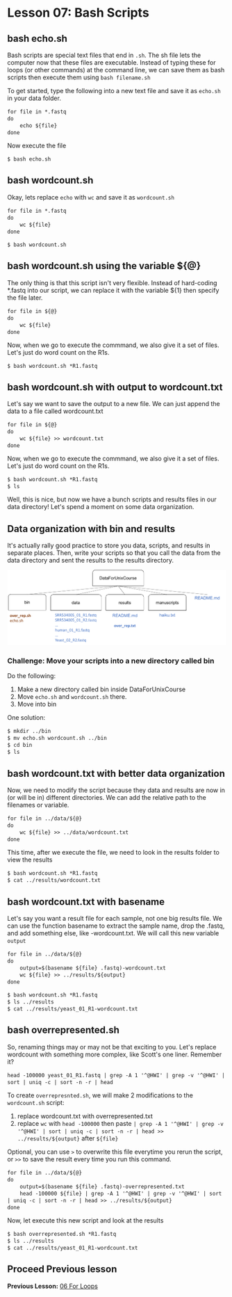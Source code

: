 # Lesson 07: Bash Scripts

## bash echo.sh

Bash scripts are special text files that end in `.sh`. The sh file lets the computer now that these files are executable. Instead of typing these for loops (or other commands) at the command line, we can save them as bash scripts then execute them using `bash filename.sh`

To get started, type the following into a new text file and save it as `echo.sh` in your data folder.

~~~
for file in *.fastq
do
	echo ${file}
done
~~~

Now execute the file

~~~ {.bash}
$ bash echo.sh
~~~

## bash wordcount.sh

Okay, lets replace `echo` with `wc` and save it as `wordcount.sh`

~~~
for file in *.fastq
do
	wc ${file}
done
~~~

~~~ {.bash}
$ bash wordcount.sh
~~~

## bash wordcount.sh using the variable ${@}

The only thing is that this script isn't very flexible. Instead of hard-coding *.fastq into our script, we can replace it with the variable ${1} then specify the file later. 

~~~
for file in ${@}
do
	wc ${file}
done
~~~

Now, when we go to execute the commmand, we also give it a set of files. Let's just do word count on the R1s.

~~~ {.bash}
$ bash wordcount.sh *R1.fastq
~~~

## bash wordcount.sh with output to wordcount.txt

Let's say we want to save the output to a new file. We can just append the data to a file called wordcount.txt

~~~
for file in ${@}
do
	wc ${file} >> wordcount.txt
done
~~~

Now, when we go to execute the commmand, we also give it a set of files. Let's just do word count on the R1s.

~~~ {.bash}
$ bash wordcount.sh *R1.fastq
$ ls
~~~

Well, this is nice, but now we have a bunch scripts and results files in our data directory!  Let's spend a moment on some data organization.


## Data organization with bin and results

It's actually rally good practice to store you data, scripts, and results in separate places. Then, write your scripts so that you call the data from the data directory and sent the results to the results directory. 

![Bin and Results](figures/bin_results.png)

### Challenge: Move your scripts into a new directory called bin

Do the following:
1. Make a new directory called bin inside DataForUnixCourse
2. Move `echo.sh` and `wordcount.sh` there.
3. Move into bin

One solution:
~~~ {.bash}
$ mkdir ../bin
$ mv echo.sh wordcount.sh ../bin
$ cd bin
$ ls
~~~


## bash wordcount.txt with better data organization

Now, we need to modify the script because they data and results are now in (or will be in) different directories. We can add the relative path to the filenames or variable.

~~~
for file in ../data/${@}
do
	wc ${file} >> ../data/wordcount.txt
done
~~~

This time, after we execute the file, we need to look in the results folder to view the results

~~~ {.bash}
$ bash wordcount.sh *R1.fastq
$ cat ../results/wordcount.txt
~~~


## bash wordcount.txt with basename

Let's say you want a result file for each sample, not one big results file. We can use the function basename to extract the sample name, drop the .fastq, and add something else, like -wordcount.txt. We will call this new variable `output`


~~~
for file in ../data/${@}
do
	output=$(basename ${file} .fastq)-wordcount.txt 
	wc ${file} >> ../results/${output}
done
~~~

~~~ {.bash}
$ bash wordcount.sh *R1.fastq
$ ls ../results
$ cat ../results/yeast_01_R1-wordcount.txt 
~~~

## bash overrepresented.sh

So, renaming things may or may not be that exciting to you. Let's replace wordcount with something more complex, like Scott's one liner. Remember it? 

~~~ 
head -100000 yeast_01_R1.fastq | grep -A 1 '^@HWI' | grep -v '^@HWI' | sort | uniq -c | sort -n -r | head
~~~

To create `overrepresnted.sh`, we will make 2 modifications to the `wordcount.sh` script:
1. replace wordcount.txt with overrepresented.txt
2. replace `wc` with `head -100000` then paste `| grep -A 1 '^@HWI' | grep -v '^@HWI' | sort | uniq -c | sort -n -r | head >> ../results/${output}` after `${file}`

Optional, you can use `>` to overwrite this file everytime you rerun the script, or `>>` to save the result every time you run this command.

~~~
for file in ../data/${@}
do
	output=$(basename ${file} .fastq)-overrepresented.txt 
	head -100000 ${file} | grep -A 1 '^@HWI' | grep -v '^@HWI' | sort | uniq -c | sort -n -r | head >> ../results/${output}
done
~~~

Now, let execute this new script and look at the results

~~~ {.bash}
$ bash overrepresented.sh *R1.fastq
$ ls ../results
$ cat ../results/yeast_01_R1-wordcount.txt 
~~~




## Proceed Previous lesson
**Previous Lesson:** [06 For Loops](https://github.com/raynamharris/Shell_Intro_for_Transcriptomics/blob/master/06_ForLoops.md) 


